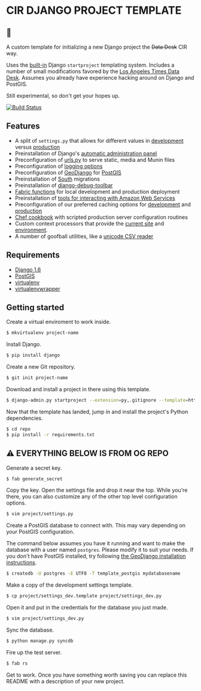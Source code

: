 # CIR DJANGO PROJECT TEMPLATE
## :construction:

A custom template for initializing a new Django project the ~~Data Desk~~ CIR way. 

Uses the [built-in](https://docs.djangoproject.com/en/1.5/ref/django-admin/#startproject-projectname-destination) Django ``startproject`` templating system. Includes a number of small modifications favored by the [Los Angeles Times Data Desk](http://datadesk.latimes.com). Assumes you already have experience hacking around on Django and PostGIS.

Still experimental, so don't get your hopes up.

[![Build Status](https://www.travis-ci.org/datadesk/django-project-template.png?branch=master)](https://www.travis-ci.org/datadesk/django-project-template)

Features
--------

* A split of ``settings.py`` that allows for different values in [development](https://github.com/datadesk/django-project-template/blob/master/project_name/settings_dev.template) versus [production](https://github.com/datadesk/django-project-template/blob/master/project_name/settings_prod.py)
* Preinstallation of Django's [automatic administration panel](https://docs.djangoproject.com/en/dev/ref/contrib/admin/)
* Preconfiguration of [urls.py](https://github.com/datadesk/django-project-template/blob/master/project_name/urls.py) to serve static, media and Munin files
* Preconfiguration of [logging options](https://github.com/datadesk/django-project-template/blob/master/project_name/settings.py#L104)
* Preconfiguration of [GeoDjango](https://docs.djangoproject.com/en/dev/ref/contrib/gis/) for [PostGIS](http://postgis.net/)
* Preinstallation of [South](http://south.readthedocs.org/en/latest/) migrations
* Preinstallation of [django-debug-toolbar](https://github.com/django-debug-toolbar/django-debug-toolbar)
* [Fabric functions](https://github.com/datadesk/django-project-template/blob/master/fabfile.py) for local development and production deployment
* Preinstallation of [tools for interacting with Amazon Web Services](https://code.google.com/p/boto/)
* Preconfiguration of our preferred caching options for [development](https://github.com/datadesk/django-project-template/blob/master/project_name/settings_dev.template#L14) and [production](https://github.com/datadesk/django-project-template/blob/master/project_name/settings_prod.py#L14)
* [Chef cookbook](https://github.com/datadesk/django-project-template/tree/master/chef) with scripted production server configuration routines
* Custom context processors that provide the [current site](https://github.com/datadesk/django-project-template/blob/master/toolbox/context_processors/sites.py) and [environment](https://github.com/datadesk/django-project-template/blob/master/toolbox/context_processors/env.py).
* A number of goofball utilities, like a [unicode CSV reader](https://github.com/datadesk/django-project-template/blob/master/toolbox/unicodecsv.py)

Requirements
------------

* [Django 1.6](https://www.djangoproject.com/download/)
* [PostGIS](https://docs.djangoproject.com/en/dev/ref/contrib/gis/install/#installation)
* [virtualenv](http://www.virtualenv.org/en/latest/)
* [virtualenvwrapper](http://virtualenvwrapper.readthedocs.org/en/latest/)

Getting started
---------------

Create a virtual enviroment to work inside.

```bash
$ mkvirtualenv project-name
```

Install Django.

```bash
$ pip install django
```

Create a new Git repository.

```bash
$ git init project-name
```

Download and install a project in there using this template.

```bash
$ django-admin.py startproject --extension=py,.gitignore --template=https://github.com/cirlabs/django-project-template/archive/master.zip app-name project-name
```

Now that the template has landed, jump in and install the project's Python dependencies.

```bash
$ cd repo
$ pip install -r requirements.txt
```

## :warning: EVERYTHING BELOW IS FROM OG REPO 

Generate a secret key.

```bash
$ fab generate_secret
```

Copy the key. Open the settings file and drop it near the top. While you're there, you can also customize any of the other top level configuration options.

```bash
$ vim project/settings.py
```

Create a PostGIS database to connect with. This may vary depending on your PostGIS configuration. 

The command below assumes you have it running and want to make the database with a user named ``postgres``. Please modify it to suit your needs. If you don't have PostGIS installed, try following [the GeoDjango installation instructions](https://docs.djangoproject.com/en/dev/ref/contrib/gis/install/#installation).

```bash
$ createdb -U postgres -E UTF8 -T template_postgis mydatabasename
```

Make a copy of the development settings template.

```bash
$ cp project/settings_dev.template project/settings_dev.py
```

Open it and put in the credentials for the database you just made.

```bash
$ vim project/settings_dev.py
```

Sync the database.

```bash
$ python manage.py syncdb
```

Fire up the test server.

```bash
$ fab rs
```

Get to work. Once you have something worth saving you can replace this README with a description of your new project. 
